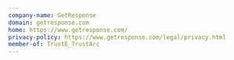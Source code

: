 ```yaml
---
company-name: GetResponse
domain: getresponse.com
home: https://www.getresponse.com/
privacy-policy: https://www.getresponse.com/legal/privacy.html
member-of: TrustE_TrustArc
---
```




